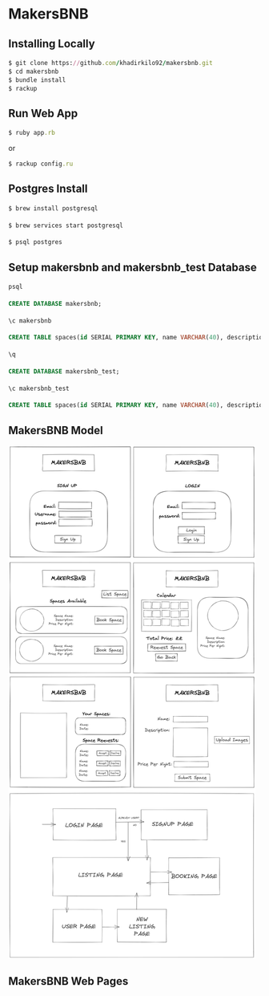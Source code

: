 # MakersBNB
## Installing Locally

```ruby
$ git clone https://github.com/khadirkilo92/makersbnb.git
$ cd makersbnb
$ bundle install
$ rackup
```
## Run Web App

```ruby 
$ ruby app.rb
```
or

```ruby 
$ rackup config.ru
```

## Postgres Install

```ruby
$ brew install postgresql

$ brew services start postgresql

$ psql postgres
```
## Setup makersbnb and makersbnb_test Database

```sql
psql

CREATE DATABASE makersbnb;

\c makersbnb

CREATE TABLE spaces(id SERIAL PRIMARY KEY, name VARCHAR(40), description VARCHAR(240), price_per_night FLOAT4);

\q

CREATE DATABASE makersbnb_test;

\c makersbnb_test

CREATE TABLE spaces(id SERIAL PRIMARY KEY, name VARCHAR(40), description VARCHAR(240), price_per_night FLOAT4);

```

## MakersBNB Model

<img src="./images/makersbnb-mock-up.png">

## MakersBNB Web Pages
